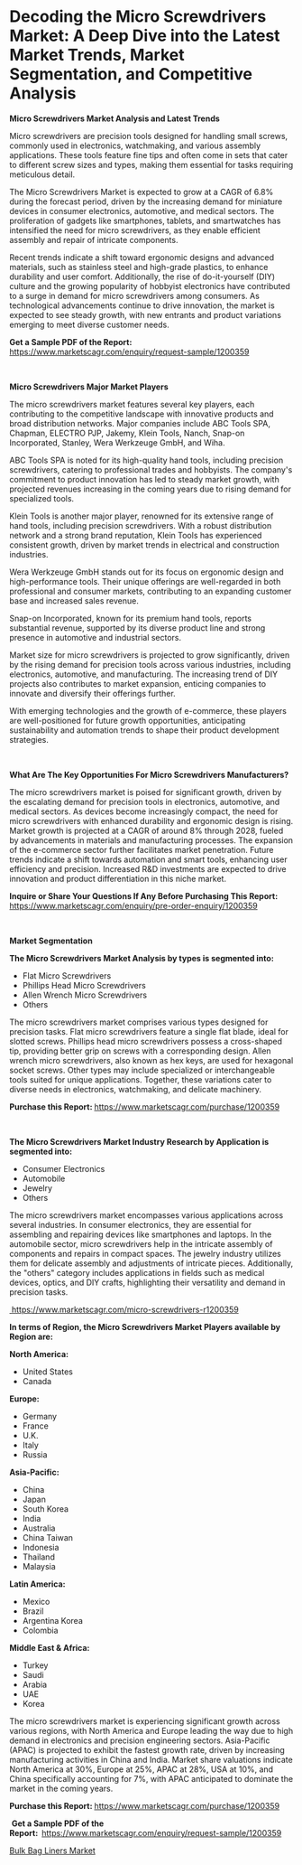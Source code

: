 <p><h1>Decoding the Micro Screwdrivers Market: A Deep Dive into the Latest Market Trends, Market Segmentation, and Competitive Analysis</h1></p><p><strong>Micro Screwdrivers Market Analysis and Latest Trends</strong></p>
<p><p>Micro screwdrivers are precision tools designed for handling small screws, commonly used in electronics, watchmaking, and various assembly applications. These tools feature fine tips and often come in sets that cater to different screw sizes and types, making them essential for tasks requiring meticulous detail.</p><p>The Micro Screwdrivers Market is expected to grow at a CAGR of 6.8% during the forecast period, driven by the increasing demand for miniature devices in consumer electronics, automotive, and medical sectors. The proliferation of gadgets like smartphones, tablets, and smartwatches has intensified the need for micro screwdrivers, as they enable efficient assembly and repair of intricate components.</p><p>Recent trends indicate a shift toward ergonomic designs and advanced materials, such as stainless steel and high-grade plastics, to enhance durability and user comfort. Additionally, the rise of do-it-yourself (DIY) culture and the growing popularity of hobbyist electronics have contributed to a surge in demand for micro screwdrivers among consumers. As technological advancements continue to drive innovation, the market is expected to see steady growth, with new entrants and product variations emerging to meet diverse customer needs.</p></p>
<p><strong>Get a Sample PDF of the Report:&nbsp;</strong> <a href="https://www.marketscagr.com/enquiry/request-sample/1200359?utm_campaign=2467&utm_medium=2&utm_source=Github&utm_content=ia&utm_term=04042025&utm_id=micro-screwdrivers">https://www.marketscagr.com/enquiry/request-sample/1200359</a></p>
<p>&nbsp;</p>
<p><strong>Micro Screwdrivers Major Market Players</strong></p>
<p><p>The micro screwdrivers market features several key players, each contributing to the competitive landscape with innovative products and broad distribution networks. Major companies include ABC Tools SPA, Chapman, ELECTRO PJP, Jakemy, Klein Tools, Nanch, Snap-on Incorporated, Stanley, Wera Werkzeuge GmbH, and Wiha. </p><p>ABC Tools SPA is noted for its high-quality hand tools, including precision screwdrivers, catering to professional trades and hobbyists. The company's commitment to product innovation has led to steady market growth, with projected revenues increasing in the coming years due to rising demand for specialized tools. </p><p>Klein Tools is another major player, renowned for its extensive range of hand tools, including precision screwdrivers. With a robust distribution network and a strong brand reputation, Klein Tools has experienced consistent growth, driven by market trends in electrical and construction industries. </p><p>Wera Werkzeuge GmbH stands out for its focus on ergonomic design and high-performance tools. Their unique offerings are well-regarded in both professional and consumer markets, contributing to an expanding customer base and increased sales revenue. </p><p>Snap-on Incorporated, known for its premium hand tools, reports substantial revenue, supported by its diverse product line and strong presence in automotive and industrial sectors. </p><p>Market size for micro screwdrivers is projected to grow significantly, driven by the rising demand for precision tools across various industries, including electronics, automotive, and manufacturing. The increasing trend of DIY projects also contributes to market expansion, enticing companies to innovate and diversify their offerings further.</p><p>With emerging technologies and the growth of e-commerce, these players are well-positioned for future growth opportunities, anticipating sustainability and automation trends to shape their product development strategies.</p></p>
<p>&nbsp;</p>
<p><strong>What Are The Key Opportunities For Micro Screwdrivers Manufacturers?</strong></p>
<p><p>The micro screwdrivers market is poised for significant growth, driven by the escalating demand for precision tools in electronics, automotive, and medical sectors. As devices become increasingly compact, the need for micro screwdrivers with enhanced durability and ergonomic design is rising. Market growth is projected at a CAGR of around 8% through 2028, fueled by advancements in materials and manufacturing processes. The expansion of the e-commerce sector further facilitates market penetration. Future trends indicate a shift towards automation and smart tools, enhancing user efficiency and precision. Increased R&D investments are expected to drive innovation and product differentiation in this niche market.</p></p>
<p><strong>Inquire or Share Your Questions If Any Before Purchasing This Report:</strong> <a href="https://www.marketscagr.com/enquiry/pre-order-enquiry/1200359?utm_campaign=2467&utm_medium=2&utm_source=Github&utm_content=ia&utm_term=04042025&utm_id=micro-screwdrivers">https://www.marketscagr.com/enquiry/pre-order-enquiry/1200359</a></p>
<p>&nbsp;</p>
<p><strong>Market Segmentation</strong></p>
<p><strong>The Micro Screwdrivers Market Analysis by types is segmented into:</strong></p>
<p><ul><li>Flat Micro Screwdrivers</li><li>Phillips Head Micro Screwdrivers</li><li>Allen Wrench Micro Screwdrivers</li><li>Others</li></ul></p>
<p><p>The micro screwdrivers market comprises various types designed for precision tasks. Flat micro screwdrivers feature a single flat blade, ideal for slotted screws. Phillips head micro screwdrivers possess a cross-shaped tip, providing better grip on screws with a corresponding design. Allen wrench micro screwdrivers, also known as hex keys, are used for hexagonal socket screws. Other types may include specialized or interchangeable tools suited for unique applications. Together, these variations cater to diverse needs in electronics, watchmaking, and delicate machinery.</p></p>
<p><strong>Purchase this Report:&nbsp;</strong><a href="https://www.marketscagr.com/purchase/1200359?utm_campaign=2467&utm_medium=2&utm_source=Github&utm_content=ia&utm_term=04042025&utm_id=micro-screwdrivers">https://www.marketscagr.com/purchase/1200359</a></p>
<p>&nbsp;</p>
<p><strong>The Micro Screwdrivers Market Industry Research by Application is segmented into:</strong></p>
<p><ul><li>Consumer Electronics</li><li>Automobile</li><li>Jewelry</li><li>Others</li></ul></p>
<p><p>The micro screwdrivers market encompasses various applications across several industries. In consumer electronics, they are essential for assembling and repairing devices like smartphones and laptops. In the automobile sector, micro screwdrivers help in the intricate assembly of components and repairs in compact spaces. The jewelry industry utilizes them for delicate assembly and adjustments of intricate pieces. Additionally, the "others" category includes applications in fields such as medical devices, optics, and DIY crafts, highlighting their versatility and demand in precision tasks.</p></p>
<p><a href="https://www.marketscagr.com/micro-screwdrivers-r1200359?utm_campaign=2467&utm_medium=2&utm_source=Github&utm_content=ia&utm_term=04042025&utm_id=micro-screwdrivers">&nbsp;https://www.marketscagr.com/micro-screwdrivers-r1200359</a></p>
<p><strong>In terms of Region, the Micro Screwdrivers Market Players available by Region are:</strong></p>
<p>
    <p> <strong> North America: </strong>
        <ul>
            <li>United States</li>
            <li>Canada</li>
        </ul>
        </p> 
    <p> <strong> Europe: </strong>
        <ul>
            <li>Germany</li>
            <li>France</li>
            <li>U.K.</li>
            <li>Italy</li>
            <li>Russia</li>
        </ul>
        </p> 
    <p> <strong> Asia-Pacific: </strong>
        <ul>
            <li>China</li>
            <li>Japan</li>
            <li>South Korea</li>
            <li>India</li>
            <li>Australia</li>
            <li>China Taiwan</li>
            <li>Indonesia</li>
            <li>Thailand</li>
            <li>Malaysia</li>
        </ul>
        </p> 
    <p> <strong> Latin America: </strong>
        <ul>
            <li>Mexico</li>
            <li>Brazil</li>
            <li>Argentina Korea</li>
            <li>Colombia</li>
        </ul>
        </p> 
    <p> <strong> Middle East & Africa: </strong>
        <ul>
            <li>Turkey</li>
            <li>Saudi</li>
            <li>Arabia</li>
            <li>UAE</li>
            <li>Korea</li>
        </ul>
    </p>
    </p>
<p><p>The micro screwdrivers market is experiencing significant growth across various regions, with North America and Europe leading the way due to high demand in electronics and precision engineering sectors. Asia-Pacific (APAC) is projected to exhibit the fastest growth rate, driven by increasing manufacturing activities in China and India. Market share valuations indicate North America at 30%, Europe at 25%, APAC at 28%, USA at 10%, and China specifically accounting for 7%, with APAC anticipated to dominate the market in the coming years.</p></p>
<p><strong>Purchase this Report: </strong><a href="https://www.marketscagr.com/purchase/1200359?utm_campaign=2467&utm_medium=2&utm_source=Github&utm_content=ia&utm_term=04042025&utm_id=micro-screwdrivers">https://www.marketscagr.com/purchase/1200359</a></p>
<p>&nbsp;<strong>Get a Sample PDF of the Report:&nbsp;&nbsp;</strong><a href="https://www.marketscagr.com/enquiry/request-sample/1200359?utm_campaign=2467&utm_medium=2&utm_source=Github&utm_content=ia&utm_term=04042025&utm_id=micro-screwdrivers">https://www.marketscagr.com/enquiry/request-sample/1200359</a></p>
<p><strong></strong></p>
<p><p><a href="https://github.com/WashimHussain441/Market-Research-Report-List-2/blob/main/bulk-bag-liners-market.md?utm_campaign=2467&utm_medium=2&utm_source=Github&utm_content=ia&utm_term=04042025&utm_id=micro-screwdrivers">Bulk Bag Liners Market</a></p></p>